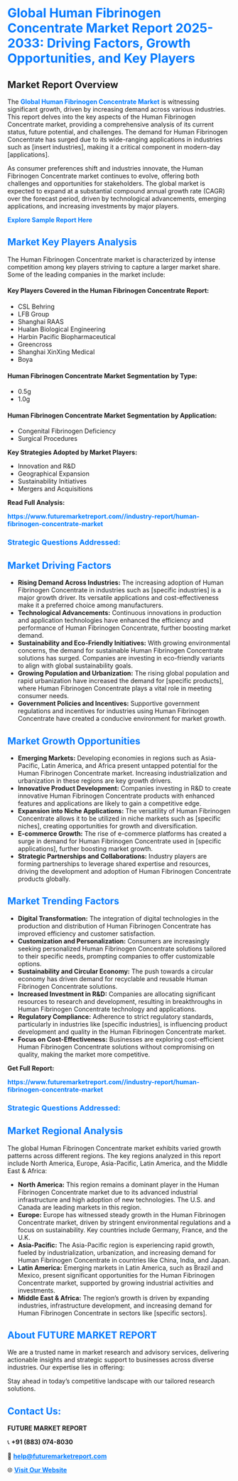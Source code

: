<h1 style="color: #007BFF;">Global Human Fibrinogen Concentrate Market Report 2025-2033: Driving Factors, Growth Opportunities, and Key Players</h1>

<section id="overview">
<h2>Market Report Overview</h2>
<p>The <a href="https://www.futuremarketreport.com//industry-report/human-fibrinogen-concentrate-market" style="color: #007BFF; text-decoration: none;"><strong>Global Human Fibrinogen Concentrate Market</strong></a> is witnessing significant growth, driven by increasing demand across various industries. This report delves into the key aspects of the Human Fibrinogen Concentrate market, providing a comprehensive analysis of its current status, future potential, and challenges. The demand for Human Fibrinogen Concentrate has surged due to its wide-ranging applications in industries such as [insert industries], making it a critical component in modern-day [applications].</p>
<p>As consumer preferences shift and industries innovate, the Human Fibrinogen Concentrate market continues to evolve, offering both challenges and opportunities for stakeholders. The global market is expected to expand at a substantial compound annual growth rate (CAGR) over the forecast period, driven by technological advancements, emerging applications, and increasing investments by major players.</p>
</section>

<section id="overview">
<p><a href="https://www.futuremarketreport.com//request-sample/reportId=91461" style="color: #007BFF; text-decoration: none;"><strong>Explore Sample Report Here</strong></a></p>
</section>

<section id="key-players">
<h2 style="color: #007BFF;">Market Key Players Analysis</h2>
<p>The Human Fibrinogen Concentrate market is characterized by intense competition among key players striving to capture a larger market share. Some of the leading companies in the market include:</p>
<h4>Key Players Covered in the Human Fibrinogen Concentrate Report:</h4>
<ul><li>CSL Behring</li><li>LFB Group</li><li>Shanghai RAAS</li><li>Hualan Biological Engineering</li><li>Harbin Pacific Biopharmaceutical</li><li>Greencross</li><li>Shanghai XinXing Medical</li><li>Boya</li></ul>
<h4>Human Fibrinogen Concentrate Market Segmentation by Type:</h4>
<ul><li>0.5g</li><li>1.0g</li></ul>

<h4>Human Fibrinogen Concentrate Market Segmentation by Application:</h4>
<ul><li>Congenital Fibrinogen Deficiency</li><li>Surgical Procedures</li></ul>
<p><strong>Key Strategies Adopted by Market Players:</strong></p>
<ul>
<li>Innovation and R&D</li>
<li>Geographical Expansion</li>
<li>Sustainability Initiatives</li>
<li>Mergers and Acquisitions</li>
</ul>
</section>

<section>
<p><strong>Read Full Analysis: </strong></p><a href="https://www.futuremarketreport.com//industry-report/human-fibrinogen-concentrate-market" style="color: #007BFF; text-decoration: none;"><strong>https://www.futuremarketreport.com//industry-report/human-fibrinogen-concentrate-market</strong></a>
<h3 style="color: #007BFF;">Strategic Questions Addressed:</h3>
</section>

<section id="driving-factors">
<h2 style="color: #007BFF;">Market Driving Factors</h2>
<ul>
<li><strong>Rising Demand Across Industries:</strong> The increasing adoption of Human Fibrinogen Concentrate in industries such as [specific industries] is a major growth driver. Its versatile applications and cost-effectiveness make it a preferred choice among manufacturers.</li>
<li><strong>Technological Advancements:</strong> Continuous innovations in production and application technologies have enhanced the efficiency and performance of Human Fibrinogen Concentrate, further boosting market demand.</li>
<li><strong>Sustainability and Eco-Friendly Initiatives:</strong> With growing environmental concerns, the demand for sustainable Human Fibrinogen Concentrate solutions has surged. Companies are investing in eco-friendly variants to align with global sustainability goals.</li>
<li><strong>Growing Population and Urbanization:</strong> The rising global population and rapid urbanization have increased the demand for [specific products], where Human Fibrinogen Concentrate plays a vital role in meeting consumer needs.</li>
<li><strong>Government Policies and Incentives:</strong> Supportive government regulations and incentives for industries using Human Fibrinogen Concentrate have created a conducive environment for market growth.</li>
</ul>
</section>

<section id="growth-opportunities">
<h2 style="color: #007BFF;">Market Growth Opportunities</h2>
<ul>
<li><strong>Emerging Markets:</strong> Developing economies in regions such as Asia-Pacific, Latin America, and Africa present untapped potential for the Human Fibrinogen Concentrate market. Increasing industrialization and urbanization in these regions are key growth drivers.</li>
<li><strong>Innovative Product Development:</strong> Companies investing in R&D to create innovative Human Fibrinogen Concentrate products with enhanced features and applications are likely to gain a competitive edge.</li>
<li><strong>Expansion into Niche Applications:</strong> The versatility of Human Fibrinogen Concentrate allows it to be utilized in niche markets such as [specific niches], creating opportunities for growth and diversification.</li>
<li><strong>E-commerce Growth:</strong> The rise of e-commerce platforms has created a surge in demand for Human Fibrinogen Concentrate used in [specific applications], further boosting market growth.</li>
<li><strong>Strategic Partnerships and Collaborations:</strong> Industry players are forming partnerships to leverage shared expertise and resources, driving the development and adoption of Human Fibrinogen Concentrate products globally.</li>
</ul>
</section>

<section id="trending-factors">
<h2 style="color: #007BFF;">Market Trending Factors</h2>
<ul>
<li><strong>Digital Transformation:</strong> The integration of digital technologies in the production and distribution of Human Fibrinogen Concentrate has improved efficiency and customer satisfaction.</li>
<li><strong>Customization and Personalization:</strong> Consumers are increasingly seeking personalized Human Fibrinogen Concentrate solutions tailored to their specific needs, prompting companies to offer customizable options.</li>
<li><strong>Sustainability and Circular Economy:</strong> The push towards a circular economy has driven demand for recyclable and reusable Human Fibrinogen Concentrate solutions.</li>
<li><strong>Increased Investment in R&D:</strong> Companies are allocating significant resources to research and development, resulting in breakthroughs in Human Fibrinogen Concentrate technology and applications.</li>
<li><strong>Regulatory Compliance:</strong> Adherence to strict regulatory standards, particularly in industries like [specific industries], is influencing product development and quality in the Human Fibrinogen Concentrate market.</li>
<li><strong>Focus on Cost-Effectiveness:</strong> Businesses are exploring cost-efficient Human Fibrinogen Concentrate solutions without compromising on quality, making the market more competitive.</li>
</ul>
</section>

<section>
<p><strong>Get Full Report: </strong></p><a href="https://www.futuremarketreport.com//industry-report/human-fibrinogen-concentrate-market" style="color: #007BFF; text-decoration: none;"><strong>https://www.futuremarketreport.com//industry-report/human-fibrinogen-concentrate-market</strong></a>
<h3 style="color: #007BFF;">Strategic Questions Addressed:</h3>
</section>


<section id="regional-analysis">
<h2 style="color: #007BFF;">Market Regional Analysis</h2>
<p>The global Human Fibrinogen Concentrate market exhibits varied growth patterns across different regions. The key regions analyzed in this report include North America, Europe, Asia-Pacific, Latin America, and the Middle East & Africa:</p>
<ul>
<li><strong>North America:</strong> This region remains a dominant player in the Human Fibrinogen Concentrate market due to its advanced industrial infrastructure and high adoption of new technologies. The U.S. and Canada are leading markets in this region.</li>
<li><strong>Europe:</strong> Europe has witnessed steady growth in the Human Fibrinogen Concentrate market, driven by stringent environmental regulations and a focus on sustainability. Key countries include Germany, France, and the U.K.</li>
<li><strong>Asia-Pacific:</strong> The Asia-Pacific region is experiencing rapid growth, fueled by industrialization, urbanization, and increasing demand for Human Fibrinogen Concentrate in countries like China, India, and Japan.</li>
<li><strong>Latin America:</strong> Emerging markets in Latin America, such as Brazil and Mexico, present significant opportunities for the Human Fibrinogen Concentrate market, supported by growing industrial activities and investments.</li>
<li><strong>Middle East & Africa:</strong> The region’s growth is driven by expanding industries, infrastructure development, and increasing demand for Human Fibrinogen Concentrate in sectors like [specific sectors].</li>
</ul>
</section>

<footer>
<h2 style="color: #007BFF;">About FUTURE MARKET REPORT</h2>
<p>We are a trusted name in market research and advisory services, delivering actionable insights and strategic support to businesses across diverse industries. Our expertise lies in offering:</p>

<p>Stay ahead in today’s competitive landscape with our tailored research solutions.</p>

<h2 style="color: #007BFF;">Contact Us:</h2>
<p><strong>FUTURE MARKET REPORT</strong></p>
<p>📞 <strong>+91 (883) 074-8030</strong></p>
<p>📧 <strong><a href="mailto:help@futuremarketreport.com" style="color: #007BFF;">help@futuremarketreport.com</a></strong></p>
<p>🌐 <strong><a href="https://www.futuremarketreport.com/" style="color: #007BFF;">Visit Our Website</a></strong></p>
</footer>